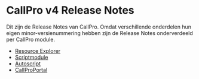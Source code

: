 # CallPro v4 Release Notes
Dit zijn de Release Notes van CallPro. Omdat verschillende onderdelen hun eigen minor-versienummering hebben zijn de Release Notes onderverdeeld per CallPro module. 

* [Resource Explorer](resource-explorer/release-notes)
* [Scriptmodule](scriptmodule/release-notes)
* [Autoscript](autoscript/release-notes)
* [CallProPortal](callproportal/release-notes)




